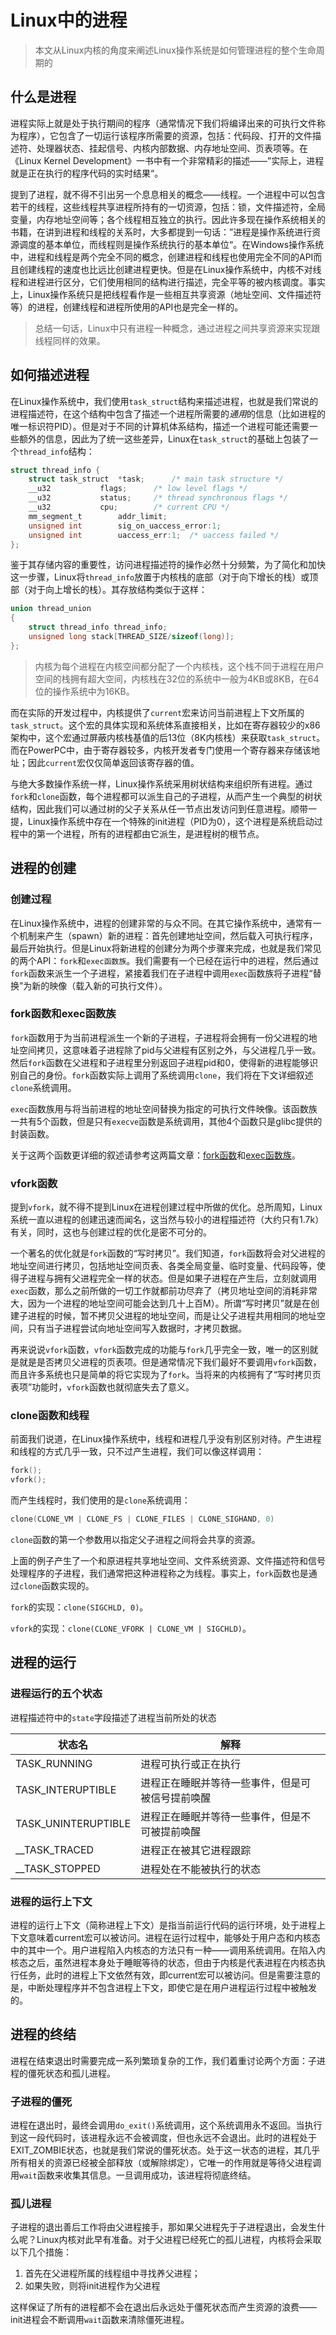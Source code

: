 # Linux中的进程

> 本文从Linux内核的角度来阐述Linux操作系统是如何管理进程的整个生命周期的

## 什么是进程

进程实际上就是处于执行期间的程序（通常情况下我们将编译出来的可执行文件称为程序），它包含了一切运行该程序所需要的资源，包括：代码段、打开的文件描述符、处理器状态、挂起信号、内核内部数据、内存地址空间、页表项等。在《Linux Kernel Development》一书中有一个非常精彩的描述——”实际上，进程就是正在执行的程序代码的实时结果“。

提到了进程，就不得不引出另一个息息相关的概念——线程。一个进程中可以包含若干的线程，这些线程共享进程所持有的一切资源，包括：锁，文件描述符，全局变量，内存地址空间等；各个线程相互独立的执行。因此许多现在操作系统相关的书籍，在讲到进程和线程的关系时，大多都提到一句话：”进程是操作系统进行资源调度的基本单位，而线程则是操作系统执行的基本单位“。在Windows操作系统中，进程和线程是两个完全不同的概念，创建进程和线程也使用完全不同的API而且创建线程的速度也比远比创建进程更快。但是在Linux操作系统中，内核不对线程和进程进行区分，它们使用相同的结构进行描述，完全平等的被内核调度。事实上，Linux操作系统只是把线程看作是一些相互共享资源（地址空间、文件描述符等）的进程，创建线程和进程所使用的API也是完全一样的。

> 总结一句话，Linux中只有进程一种概念，通过进程之间共享资源来实现跟线程同样的效果。

## 如何描述进程

在Linux操作系统中，我们使用`task_struct`结构来描述进程，也就是我们常说的进程描述符，在这个结构中包含了描述一个进程所需要的*通用*的信息（比如进程的唯一标识符PID）。但是对于不同的计算机体系结构，描述一个进程可能还需要一些额外的信息，因此为了统一这些差异，Linux在`task_struct`的基础上包装了一个`thread_info`结构：

```c
struct thread_info {  
    struct task_struct  *task;      /* main task structure */  
    __u32           flags;      /* low level flags */  
    __u32           status;     /* thread synchronous flags */  
    __u32           cpu;        /* current CPU */  
    mm_segment_t        addr_limit;  
    unsigned int        sig_on_uaccess_error:1;  
    unsigned int        uaccess_err:1;  /* uaccess failed */  
}; 
```

 鉴于其存储内容的重要性，访问进程描述符的操作必然十分频繁，为了简化和加快这一步骤，Linux将`thread_info`放置于内核栈的底部（对于向下增长的栈）或顶部（对于向上增长的栈）。其存放结构类似于这样：

```c
union thread_union
{
    struct thread_info thread_info;
    unsigned long stack[THREAD_SIZE/sizeof(long)];
};
```

> 内核为每个进程在内核空间都分配了一个内核栈，这个栈不同于进程在用户空间的栈拥有超大空间，内核栈在32位的系统中一般为4KB或8KB，在64位的操作系统中为16KB。

而在实际的开发过程中，内核提供了`current`宏来访问当前进程上下文所属的`task_struct`。这个宏的具体实现和系统体系直接相关，比如在寄存器较少的x86架构中，这个宏通过屏蔽内核栈基值的后13位（8K内核栈）来获取`task_struct`。而在PowerPC中，由于寄存器较多，内核开发者专门使用一个寄存器来存储该地址；因此`current`宏仅仅简单返回该寄存器的值。

与绝大多数操作系统一样，Linux操作系统采用树状结构来组织所有进程。通过`fork`和`clone`函数，每个进程都可以派生自己的子进程，从而产生一个典型的树状结构，因此我们可以通过树的父子关系从任一节点出发访问到任意进程。顺带一提，Linux操作系统中存在一个特殊的init进程（PID为0），这个进程是系统启动过程中的第一个进程，所有的进程都由它派生，是进程树的根节点。

## 进程的创建

### 创建过程

在Linux操作系统中，进程的创建非常的与众不同。在其它操作系统中，通常有一个机制来产生（spawn）新的进程：首先创建地址空间，然后载入可执行程序，最后开始执行。但是Linux将新进程的创建分为两个步骤来完成，也就是我们常见的两个API：`fork`和`exec函数族`。我们需要有一个已经在运行中的进程，然后通过`fork`函数来派生一个子进程，紧接着我们在子进程中调用`exec`函数族将子进程“替换”为新的映像（载入新的可执行文件）。

### fork函数和exec函数族

`fork`函数用于为当前进程派生一个新的子进程，子进程将会拥有一份父进程的地址空间拷贝，这意味着子进程除了pid与父进程有区别之外，与父进程几乎一致。然后`fork`函数在父进程和子进程里分别返回子进程pid和0，使得新的进程能够识别自己的身份。`fork`函数实际上调用了系统调用`clone`，我们将在下文详细叙述`clone`系统调用。

`exec`函数族用与将当前进程的地址空间替换为指定的可执行文件映像。该函数族一共有5个函数，但是只有`execve`函数是系统调用，其他4个函数只是glibc提供的封装函数。

关于这两个函数更详细的叙述请参考这两篇文章：[fork函数](./fork函数.md)和[exec函数族](./exec函数族.md)。

### vfork函数

提到`vfork`，就不得不提到Linux在进程创建过程中所做的优化。总所周知，Linux系统一直以进程的创建迅速而闻名，这当然与较小的进程描述符（大约只有1.7k）有关，同时，这也与创建过程的优化是密不可分的。

一个著名的优化就是`fork`函数的“写时拷贝”。我们知道，`fork`函数将会对父进程的地址空间进行拷贝，包括地址空间页表、各类全局变量、临时变量、代码段等，使得子进程与拥有父进程完全一样的状态。但是如果子进程在产生后，立刻就调用`exec`函数，那么之前所做的一切工作就都前功尽弃了（拷贝地址空间的消耗非常大，因为一个进程的地址空间可能会达到几十上百M）。所谓“写时拷贝”就是在创建子进程的时候，暂不拷贝父进程的地址空间，而是让父子进程共用相同的地址空间，只有当子进程尝试向地址空间写入数据时，才拷贝数据。

再来说说`vfork`函数，`vfork`函数完成的功能与`fork`几乎完全一致，唯一的区别就是就是是否拷贝父进程的页表项。但是通常情况下我们最好不要调用`vfork`函数，而且许多系统也只是简单的将它实现为了`fork`。当将来的内核拥有了“写时拷贝页表项”功能时，`vfork`函数也就彻底失去了意义。

### clone函数和线程

前面我们说道，在Linux操作系统中，线程和进程几乎没有别区别对待。产生进程和线程的方式几乎一致，只不过产生进程，我们可以像这样调用：

```c
fork();
vfork();
```

而产生线程时，我们使用的是`clone`系统调用：

```c
clone(CLONE_VM | CLONE_FS | CLONE_FILES | CLONE_SIGHAND, 0)
```

`clone`函数的第一个参数用以指定父子进程之间将会共享的资源。

上面的例子产生了一个和原进程共享地址空间、文件系统资源、文件描述符和信号处理程序的子进程，我们通常把这种进程称之为线程。事实上，`fork`函数也是通过`clone`函数实现的。

`fork`的实现：`clone(SIGCHLD, 0)`。

`vfork`的实现：`clone(CLONE_VFORK | CLONE_VM | SIGCHLD)`。

## 进程的运行

### 进程运行的五个状态

进程描述符中的`state`字段描述了进程当前所处的状态

| 状态名                 | 解释                       |
| ------------------- | ------------------------ |
| TASK_RUNNING        | 进程可执行或正在执行               |
| TASK_INTERUPTIBLE   | 进程正在睡眠并等待一些事件，但是可被信号提前唤醒 |
| TASK_UNINTERUPTIBLE | 进程正在睡眠并等待一些事件，但是不可被提前唤醒  |
| __TASK_TRACED       | 进程正在被其它进程跟踪              |
| __TASK_STOPPED      | 进程处在不能被执行的状态             |

### 进程的运行上下文

进程的运行上下文（简称进程上下文）是指当前运行代码的运行环境，处于进程上下文意味着current宏可以被访问。进程在运行过程中，能够处于用户态和内核态中的其中一个。用户进程陷入内核态的方法只有一种——调用系统调用。在陷入内核态之后，虽然进程本身处于睡眠等待的状态，但由于内核是代表进程在内核态执行任务，此时的进程上下文依然有效，即current宏可以被访问。但是需要注意的是，中断处理程序并不包含进程上下文，即使它是在用户进程运行过程中被触发的。

## 进程的终结

进程在结束退出时需要完成一系列繁琐复杂的工作，我们着重讨论两个方面：子进程的僵死状态和孤儿进程。

### 子进程的僵死

进程在退出时，最终会调用`do_exit()`系统调用，这个系统调用永不返回。当执行到这一段代码时，该进程永远不会被调度，但也永远不会退出。此时的进程处于EXIT_ZOMBIE状态，也就是我们常说的僵死状态。处于这一状态的进程，其几乎所有相关的资源已经被全部释放（或解除绑定），它唯一的作用就是等待父进程调用`wait`函数来收集其信息。一旦调用成功，该进程将彻底终结。

### 孤儿进程

子进程的退出善后工作将由父进程接手，那如果父进程先于子进程退出，会发生什么呢？Linux内核对此早有准备。对于父进程已经死亡的孤儿进程，内核将会采取以下几个措施：

1. 首先在父进程所属的线程组中寻找养父进程；
2. 如果失败，则将init进程作为父进程

这样保证了所有的进程都不会在退出后永远处于僵死状态而产生资源的浪费——init进程会不断调用`wait`函数来清除僵死进程。